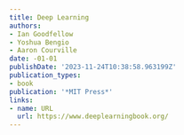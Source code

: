 ```yaml
---
title: Deep Learning
authors:
- Ian Goodfellow
- Yoshua Bengio
- Aaron Courville
date: -01-01
publishDate: '2023-11-24T10:38:58.963199Z'
publication_types:
- book
publication: '*MIT Press*'
links:
- name: URL
  url: https://www.deeplearningbook.org/
---
```


